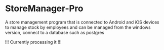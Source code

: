 # StoreManager-Pro
A store management program that is connected to Android and iOS devices to manage stock by employees and can be managed from the windows version, connect to a database such as postgres

!!! Currently processing it !!!
